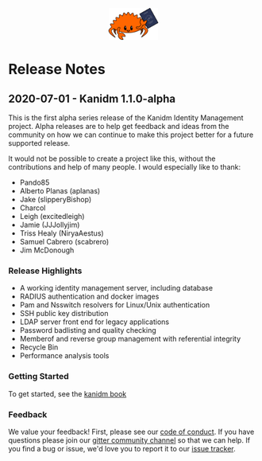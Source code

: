 
<p align="center">
  <img src="https://raw.githubusercontent.com/kanidm/kanidm/master/artwork/logo-small.png" width="20%" height="auto" />
</p>

# Release Notes

## 2020-07-01 - Kanidm 1.1.0-alpha

This is the first alpha series release of the Kanidm Identity Management
project. Alpha releases are to help get feedback and ideas from the community
on how we can continue to make this project better for a future supported release.

It would not be possible to create a project like this, without the contributions
and help of many people. I would especially like to thank:

* Pando85
* Alberto Planas (aplanas)
* Jake (slipperyBishop)
* Charcol
* Leigh (excitedleigh)
* Jamie (JJJollyjim)
* Triss Healy (NiryaAestus)
* Samuel Cabrero (scabrero)
* Jim McDonough

### Release Highlights

* A working identity management server, including database
* RADIUS authentication and docker images
* Pam and Nsswitch resolvers for Linux/Unix authentication
* SSH public key distribution
* LDAP server front end for legacy applications
* Password badlisting and quality checking
* Memberof and reverse group management with referential integrity
* Recycle Bin
* Performance analysis tools

### Getting Started

To get started, see the [kanidm book]

### Feedback

We value your feedback! First, please see our [code of conduct]. If you
have questions please join our [gitter community channel] so that we
can help. If you find a bug or issue, we'd love you to report it to our
[issue tracker].

[issue tracker]: https://github.com/kanidm/kanidm/issues
[gitter community channel]: https://gitter.im/kanidm/community
[code of conduct]: https://github.com/kanidm/kanidm/blob/master/CODE_OF_CONDUCT.md
[kanidm book]: https://github.com/kanidm/kanidm/blob/master/kanidm_book/src/SUMMARY.md

